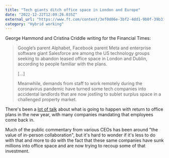 ```yaml
---
title: "Tech giants ditch office space in London and Europe"
date: "2022-12-22T12:09:26.035Z"
external_url: "https://www.ft.com/content/3ef0d06e-3bf2-4dd1-9b0f-39b31aad74e7"
category: "Hybrid working"
---
```


George Hammond and Cristina Criddle writing for the Financial Times:

> Google’s parent Alphabet, Facebook parent Meta and enterprise software giant Salesforce are among the US technology groups seeking to abandon leased office space in London and Dublin, according to people familiar with the plans.
> 
> [...]
> 
> Meanwhile, demands from staff to work remotely during the coronavirus pandemic have turned some tech companies into accidental landlords that are now jostling to sublet surplus space in a challenged property market.

There's been a [lot of talk](https://blog.pragmaticengineer.com/the-scoop-rto/) about what is going to happen with return to office plans in the new year, with many companies mandating that employees come back in.

Much of the public commentary from various CEOs has been around "the value of in-person collaboration", but it's hard to wonder if it's less to do with that and more to do with the fact that these same companies have sunk millions into office space and are now trying to recoup some of that investment.